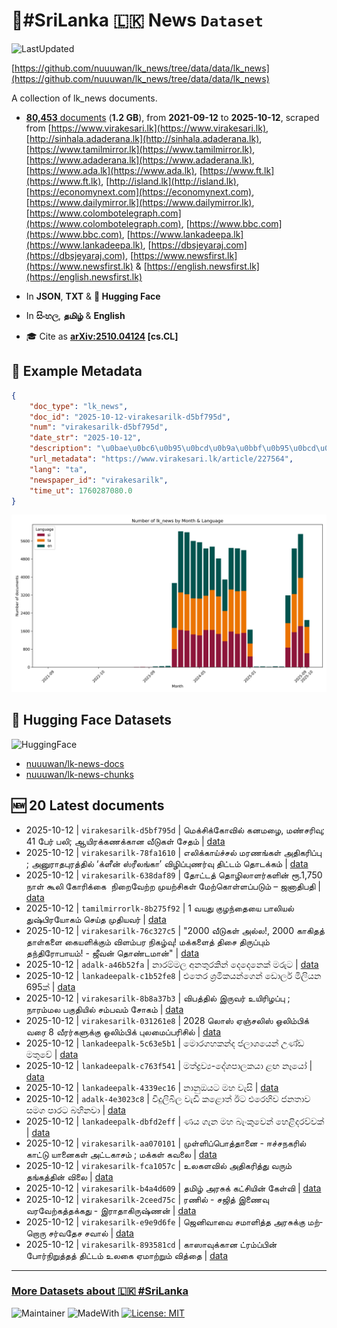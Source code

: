 # 📄#SriLanka 🇱🇰 News `Dataset`

![LastUpdated](https://img.shields.io/badge/last_updated-2025--10--13_00:18:15-green)

[https://github.com/nuuuwan/lk_news/tree/data/data/lk_news](https://github.com/nuuuwan/lk_news/tree/data/data/lk_news)

A collection of lk_news documents.

- [**80,453** documents](https://github.com/nuuuwan/lk_news/tree/data/data/lk_news) (**1.2 GB**), from **2021-09-12** to **2025-10-12**, scraped from [https://www.virakesari.lk](https://www.virakesari.lk), [http://sinhala.adaderana.lk](http://sinhala.adaderana.lk), [https://www.tamilmirror.lk](https://www.tamilmirror.lk), [https://www.adaderana.lk](https://www.adaderana.lk), [https://www.ada.lk](https://www.ada.lk), [https://www.ft.lk](https://www.ft.lk), [http://island.lk](http://island.lk), [https://economynext.com](https://economynext.com), [https://www.dailymirror.lk](https://www.dailymirror.lk), [https://www.colombotelegraph.com](https://www.colombotelegraph.com), [https://www.bbc.com](https://www.bbc.com), [https://www.lankadeepa.lk](https://www.lankadeepa.lk), [https://dbsjeyaraj.com](https://dbsjeyaraj.com), [https://www.newsfirst.lk](https://www.newsfirst.lk) & [https://english.newsfirst.lk](https://english.newsfirst.lk)

- In **JSON**, **TXT** & **🤗 Hugging Face**

- In **සිංහල**, **தமிழ்** & **English**

- 🎓 Cite as **[arXiv:2510.04124](https://arxiv.org/abs/2510.04124) [cs.CL]**

## 📝 Example Metadata

```json
{
    "doc_type": "lk_news",
    "doc_id": "2025-10-12-virakesarilk-d5bf795d",
    "num": "virakesarilk-d5bf795d",
    "date_str": "2025-10-12",
    "description": "\u0bae\u0bc6\u0b95\u0bcd\u0b9a\u0bbf\u0b95\u0bcd\u0b95\u0bcb\u0bb5\u0bbf\u0bb2\u0bcd \u0b95\u0ba9\u0bae\u0bb4\u0bc8, \u0bae\u0ba3\u0bcd\u0b9a\u0bb0\u0bbf\u0bb5\u0bc1; 41 \u0baa\u0bc7\u0bb0\u0bcd \u0baa\u0bb2\u0bbf; \u0b86\u0baf\u0bbf\u0bb0\u0b95\u0bcd\u0b95\u0ba3\u0b95\u0bcd\u0b95\u0bbe\u0ba9 \u0bb5\u0bc0\u0b9f\u0bc1\u0b95\u0bb3\u0bcd \u0b9a\u0bc7\u0ba4\u0bae\u0bcd",
    "url_metadata": "https://www.virakesari.lk/article/227564",
    "lang": "ta",
    "newspaper_id": "virakesarilk",
    "time_ut": 1760287080.0
}
```

![Chart](https://raw.githubusercontent.com/nuuuwan/lk_news/refs/heads/data/data/lk_news/docs_by_month_and_lang.png)

## 🤗 Hugging Face Datasets

![HuggingFace](https://img.shields.io/badge/-HuggingFace-FDEE21?style=for-the-badge&logo=HuggingFace)

- [nuuuwan/lk-news-docs](https://huggingface.co/datasets/nuuuwan/lk-news-docs)
- [nuuuwan/lk-news-chunks](https://huggingface.co/datasets/nuuuwan/lk-news-chunks)

## 🆕 20 Latest documents

- 2025-10-12 | `virakesarilk-d5bf795d` | மெக்சிக்கோவில் கனமழை, மண்சரிவு; 41 பேர் பலி; ஆயிரக்கணக்கான வீடுகள் சேதம் | [data](https://github.com/nuuuwan/lk_news/tree/data/data/lk_news/2020s/2025/2025-10-12-virakesarilk-d5bf795d)
- 2025-10-12 | `virakesarilk-78fa1610` | எலிக்காய்ச்சல் மரணங்கள் அதிகரிப்பு ; அனுராதபுரத்தில் ‘க்ளீன் ஸ்ரீலங்கா’ விழிப்புணர்வு திட்டம் தொடக்கம் | [data](https://github.com/nuuuwan/lk_news/tree/data/data/lk_news/2020s/2025/2025-10-12-virakesarilk-78fa1610)
- 2025-10-12 | `virakesarilk-638daf89` | தோட்டத் தொழிலாளர்களின் ரூ.1,750 நாள் கூலி கோரிக்கை  நிறைவேற்ற முயற்சிகள் மேற்கொள்ளப்படும் – ஜனாதிபதி | [data](https://github.com/nuuuwan/lk_news/tree/data/data/lk_news/2020s/2025/2025-10-12-virakesarilk-638daf89)
- 2025-10-12 | `tamilmirrorlk-8b275f92` | 1 வயது குழந்தையை பாலியல் துஷ்பிரயோகம் செய்த முதியவர் | [data](https://github.com/nuuuwan/lk_news/tree/data/data/lk_news/2020s/2025/2025-10-12-tamilmirrorlk-8b275f92)
- 2025-10-12 | `virakesarilk-76c327c5` | "2000 வீடுகள் அல்ல!, 2000 காகிதத் தாள்களை கையளிக்கும் விளம்பர நிகழ்வு! மக்களைத் திசை திருப்பும் தந்திரோபாயம்! - ஜீவன் தொண்டமான்" | [data](https://github.com/nuuuwan/lk_news/tree/data/data/lk_news/2020s/2025/2025-10-12-virakesarilk-76c327c5)
- 2025-10-12 | `adalk-a46b52fa` | නාරම්මල අනතුරකින් දෙදෙනෙක් මරුට | [data](https://github.com/nuuuwan/lk_news/tree/data/data/lk_news/2020s/2025/2025-10-12-adalk-a46b52fa)
- 2025-10-12 | `lankadeepalk-c1b52fe8` | එතෙර ශ්‍රමිකයන්ගෙන් ඩොලර් මිලියන 695ක් | [data](https://github.com/nuuuwan/lk_news/tree/data/data/lk_news/2020s/2025/2025-10-12-lankadeepalk-c1b52fe8)
- 2025-10-12 | `virakesarilk-8b8a37b3` | விபத்தில் இருவர் உயிரிழப்பு ; நாரம்மல பகுதியில் சம்பவம் சோகம் | [data](https://github.com/nuuuwan/lk_news/tree/data/data/lk_news/2020s/2025/2025-10-12-virakesarilk-8b8a37b3)
- 2025-10-12 | `virakesarilk-031261e8` | 2028 லொஸ் ஏஞ்சலிஸ் ஒலிம்பிக் வரை 8 வீரர்களுக்கு ஒலிம்பிக் புலமைப்பரிசில் | [data](https://github.com/nuuuwan/lk_news/tree/data/data/lk_news/2020s/2025/2025-10-12-virakesarilk-031261e8)
- 2025-10-12 | `lankadeepalk-5c63e5b1` | මොරගහකන්ද ජලාශයෙන් උණ්ඩ මතුවේ | [data](https://github.com/nuuuwan/lk_news/tree/data/data/lk_news/2020s/2025/2025-10-12-lankadeepalk-5c63e5b1)
- 2025-10-12 | `lankadeepalk-c763f541` | මත්ද්‍රව්‍ය-දේශපාලකයා ළඟ නෑයෝ | [data](https://github.com/nuuuwan/lk_news/tree/data/data/lk_news/2020s/2025/2025-10-12-lankadeepalk-c763f541)
- 2025-10-12 | `lankadeepalk-4339ec16` | නානුඔයට මහ වැසි | [data](https://github.com/nuuuwan/lk_news/tree/data/data/lk_news/2020s/2025/2025-10-12-lankadeepalk-4339ec16)
- 2025-10-12 | `adalk-4e3023c8` | විදුලිබිල වැඩි කළොත් ඊට එරෙහිව ජනතාව සමග පාරට බහිනවා | [data](https://github.com/nuuuwan/lk_news/tree/data/data/lk_news/2020s/2025/2025-10-12-adalk-4e3023c8)
- 2025-10-12 | `lankadeepalk-dbfd2eff` | ණය ගැන මහ බැංකුවෙන් හෙළිදරව්වක් | [data](https://github.com/nuuuwan/lk_news/tree/data/data/lk_news/2020s/2025/2025-10-12-lankadeepalk-dbfd2eff)
- 2025-10-12 | `virakesarilk-aa070101` | முள்ளிப்பொத்தானை - ஈச்சநகரில் காட்டு யானைகள் அட்டகாசம் ; மக்கள் கவலை | [data](https://github.com/nuuuwan/lk_news/tree/data/data/lk_news/2020s/2025/2025-10-12-virakesarilk-aa070101)
- 2025-10-12 | `virakesarilk-fca1057c` | உலகளவில் அதிகரித்து வரும் தங்கத்தின் விலை | [data](https://github.com/nuuuwan/lk_news/tree/data/data/lk_news/2020s/2025/2025-10-12-virakesarilk-fca1057c)
- 2025-10-12 | `virakesarilk-b4a4d609` | தமிழ் அரசுக் கட்சியின் கேள்வி | [data](https://github.com/nuuuwan/lk_news/tree/data/data/lk_news/2020s/2025/2025-10-12-virakesarilk-b4a4d609)
- 2025-10-12 | `virakesarilk-2ceed75c` | ரணில் - சஜித் இணைவு வரவேற்கத்தக்கது - இராதாகிருஷ்ணன் | [data](https://github.com/nuuuwan/lk_news/tree/data/data/lk_news/2020s/2025/2025-10-12-virakesarilk-2ceed75c)
- 2025-10-12 | `virakesarilk-e9e9d6fe` | ஜெனி­வாவை சமா­ளித்த அர­சுக்கு மற்­றொரு சர்­வ­தேச சவால் | [data](https://github.com/nuuuwan/lk_news/tree/data/data/lk_news/2020s/2025/2025-10-12-virakesarilk-e9e9d6fe)
- 2025-10-12 | `virakesarilk-893581cd` | காஸாவுக்கான ட்ரம்ப்பின் போர்நிறுத்தத் திட்டம் உலகை ஏமாற்றும் வித்தை | [data](https://github.com/nuuuwan/lk_news/tree/data/data/lk_news/2020s/2025/2025-10-12-virakesarilk-893581cd)

---

### [More Datasets about 🇱🇰 #SriLanka](https://github.com/nuuuwan/lk_datasets)

![Maintainer](https://img.shields.io/badge/maintainer-nuuuwan-red)
![MadeWith](https://img.shields.io/badge/made_with-python-blue)
[![License: MIT](https://img.shields.io/badge/License-MIT-yellow.svg)](https://opensource.org/licenses/MIT)
